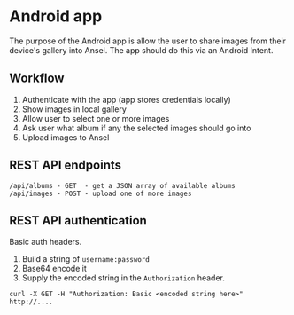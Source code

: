 Android app
===========

The purpose of the Android app is allow the user to share images from their
device's gallery into Ansel.  The app should do this via an Android Intent.

Workflow
--------

1.  Authenticate with the app (app stores credentials locally)
2.  Show images in local gallery
3.  Allow user to select one or more images
4.  Ask user what album if any the selected images should go into
5.  Upload images to Ansel

REST API endpoints
------------------

```
/api/albums - GET  - get a JSON array of available albums
/api/images - POST - upload one of more images
```

REST API authentication
-----------------------

Basic auth headers.

1.  Build a string of `username:password`
2.  Base64 encode it
3.  Supply the encoded string in the `Authorization` header.

```
curl -X GET -H "Authorization: Basic <encoded string here>" http://....
```

